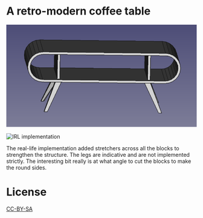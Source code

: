 # A retro-modern coffee table

![Rendering in FreeCAD](bendy-fcd.png)

![IRL implementation](bendy-irl.jpg)


The real-life implementation added stretchers across all the blocks to strengthen the structure. The legs are indicative and are not implemented strictly. The interesting bit really is at what angle to cut the blocks to make the round sides.


# License

[CC-BY-SA](https://creativecommons.org/licenses/by-sa/4.0/)
